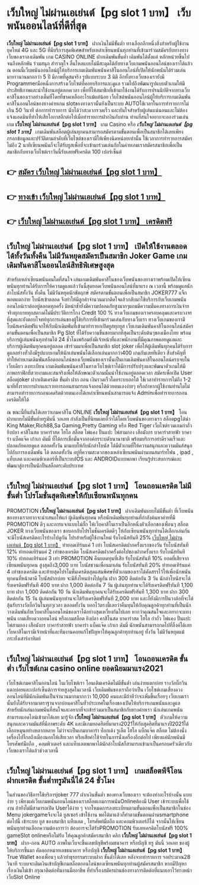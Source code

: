 # เว็บใหญ่ ไม่ผ่านเอเย่นต์【pg slot 1 บาท】  เว็บพนันออนไลน์ที่ดีที่สุด

**เว็บใหญ่ ไม่ผ่านเอเย่นต์【pg slot 1 บาท】** ฝากเงินไม่มีขั้นต่ำ  ทางเลือกอีกหนึ่งสิ่งสำหรับผู้ใช้งานยุคใหม่ 4G และ 5G ที่มีบริการสุดพิเศษสำหรับเหล่าเซียนพนันทุกท่านที่เข้ามาร่วมสมัครกับทางทางเว็บของเราลงเดิมพัน เกม CASINO ONLINE ฝากเดิมพันขั้นต่ำ เดิมพันได้ตั้งแต่ หลักหน่วยขึ้นไปจนถึงหลักพัน ร่วมสนุก สำราญใจ ลื่นไหลแบบไม่มีสะดุดได้กับทางเว็บเกมพนันออนไลน์ของเราได้แล้ว ณ ตอนนี้เว็บพนันออนไลน์ผู้ให้บริการเกมเดิมพันพนันคาสิโนออนไลน์ที่เปิดให้นักพนันได้ร่วมเล่นมายาวนานมากกว่า 5 ปี มีภาพที่ดูสมจริง รูปแบบระบบ 3 มิติ
อีกทั้งทางเว็บของเรายังมี Programmerมือหนึ่งการสร้างเว็บไซต์ที่คอยบริการและดูแล  รวมไปถึงพัฒนารูปแบบตัวเกมให้มีประสิทธิภาพและน่าใช้งานอยู่ตลอดเวลา เพื่อที่ให้สมาชิกที่เข้ามาใช้งานได้รับการปรนนิบัติจากทางเว็บคาสิโนของเราอย่างเต็มที่โดยที่ขาดเหลืออะไรแม้แต่น้อย เว็บไซต์พนันออนไลน์ผู้ให้บริการเกมเดิมพันคาสิโนออนไลน์ของทางค่ายเกม slotของทางเรานั้นยังเป็นระบบ AUTOใช้เวลาในการทำรายการไม่เกิน 50 วินาที ต่อการทำรายการ นับได้ว่าสะดวกรวดเร็ว และทันใจสำหรับผู้เล่นแน่นอนและไม่ต้องแจ้งแอดมินที่ทำให้เสียโอกาสอีกต่อไปเมื่อทำรายการฝากงินกับท่าน
ท่านที่สนใจอยากจะลองร่วมเล่นเกม **เว็บใหญ่ ไม่ผ่านเอเย่นต์【pg slot 1 บาท】** เกม Casino  หรือ ***เว็บใหญ่ ไม่ผ่านเอเย่นต์【pg slot 1 บาท】*** เกมเดิมพันสล็อตผู้เล่นทุกคนสามารถสมัครตามขั้นตอนเพื่อเป็นสมาชิกได้เลยเพียงกรอกข้อมูลและปรัวัติตามลำดับที่เว็บไซต์ของเรามีให้เพียงนิดหน่อยเท่านั้น ใช้เวลาการทำรายการสมัครไม่ถึง 2 นาทีเซียนพนันก็จะได้รับยูสเพื่อที่จะเข้ามาร่วมเล่นกับในค่ายเกมเราสมัครสมาชิกเพื่อเป็นสมาชิกกับทางเว็บไซต์เราวันนี้รับเลยฟรีเครดิต 100 เปอร์เซ็นต์ 

## 👉 [สมัคร เว็บใหญ่ ไม่ผ่านเอเย่นต์【pg slot 1 บาท】](https://archa888.com/)
## 👉 [ทางเข้า เว็บใหญ่ ไม่ผ่านเอเย่นต์【pg slot 1 บาท】](https://archa888.com/)
## 👉 [เว็บใหญ่ ไม่ผ่านเอเย่นต์【pg slot 1 บาท】 เครดิตฟรี](https://archa888.com/)

## เว็บใหญ่ ไม่ผ่านเอเย่นต์【pg slot 1 บาท】 เปิดให้ใช้งานตลอด ได้ทั้งวันทั้งคืน ไม่มีวันหยุดสมัครเป็นสมาชิก Joker Game เกมเดิมพันคาสิโนออนไลน์สิทธิพิเศษสูงสุด

สำหรับเหล่าเซียนพนันคนใดที่สนใจ เล่นเกมเดิมพันคาสิโนของเว็บพนันของทางเราพร้อมเปิดให้เซียนพนันทุกท่านได้รับการให้ความดูแลแล้ววันนี้สุดยอดเว็บพนันออนไลน์ที่มาแรง ณ เวลานี้ พร้อมดูแลนักล่าโบนัสทั้งวัน ทั้งคืน ไม่มีวันหยุดนักขัตฤกษ์ สมัครตามขั้นตอนเพื่อเป็นสมาชิก JOKER777 แจ็กพอตแตกง่าย โบนัสเข้าตลอด จึงทำให้มีลูกค้าจำนวนมากติดใจแล้วกลับมาใช้บริการกับเว็บเกมพนันออนไลน์เราต่ออยู่ตลอดทุกครั้ง มิหนำซ้ำยังมีความปลอดภัยสูงมากๆแถมมีความมั่นคงทางการเงินจ่ายจริงทุกบาททุกสตางค์ไม่มีประวัติการโกง Credit 100 % ทางเว็บเกมของเราครอบคลุมและครบวงจรที่สุดและยังตอบโจทย์ทุกการเล่นของผู้ใช้บริการที่เข้ามาร่วมเล่นกับทางเว็บเรา
ทางเว็บเกมของเรามีโบนัสเครดิตฟรีแจกให้กับนักเดิมพันที่เข้ามาทำรายกเปิดยูสทุกยูส เว็บเกมเดิมพันคาสิโนออนไลน์สมัครตามขั้นตอนเพื่อเป็นสมาชิก  Pg Slot ที่ได้รับความชื่นชอบมากที่สุดเป็นระดับต้นๆของเมืองไทย พร้อมบริการผู้เล่นพนันทุกท่านได้ 24 ชั่วโมงพร้อมยังมีเจ้าหน้าที่และพนักงานที่มีคุณภาพคอยดูแลและบริการผู้เดิมพันทุกคนอยู่ตลอด เข้าร่วมมาเพื่อเป็นสมาชิก slot joker เพื่อให้ผู้เดิมพันทุกคนได้รับการดูแลอย่างทั่วถึงมีรูปแบบเกมให้นักเล่นพนันได้เลือกเล่นมากกว่า400 เกมกันเลยทีเดียว
สิ่งสำคัญที่ทำให้ค่ายเกมเดิมพันสล็อตออนไลน์ของเว็บพนันของเรานั้นเป็นเกมเดิมพันคาสิโนออนไลน์ครบจบในเว็บเดียว ลงทะเบียน  เกมเดิมพันพนันคาสิโนทางเว็บไซต์เราได้มีการปรับปรุงและพัฒนาตัวเกมให้มีภาพกราฟิกที่สวยงามและสมจริงเพื่อให้ลักษณะตัวเกมนั้นน่าใช้งานอยู่ตลอดเวลา สมัครเพื่อเปิด User สล็อตjoker ฝากเติมเครดิต ขั้นต่ำ ฝาก ถอน เงินรวดเร็วโดยระบบออโต้ ใช้เวลาทำรายการไม่ถึง 1-2 นาทีทั้งรายการฝากและรายการถอนสามารถแจ้งถอนได้ด้วยตนเองง่ายๆ หรือถ้าหากผู้ใช้งานท่านใดไม่สามารถทำรายการถอนเคดริตด้วยตนเองได้เหล่าเซียนพนันสามารถแจ้ง Adminเพื่อทำรายการถอนเครดิตให้ได้

ณ ขณะนี้ยืนยันได้เลยว่าเกมคาสิโน ONLINE **เว็บใหญ่ ไม่ผ่านเอเย่นต์【pg slot 1 บาท】** โอนฝากแบบไม่มีขั้นต่ำทรูมันนี่ วอเลท กำลังเป็นที่นิยมเลยก็ว่าได้โดยเว็บพนันของทางเรา สล็อตpgได้นำ  King Maker,Rich88,Sa Gaming,Pretty Gaming หรือ Red Tiger เว็บไซต์รวมเกมกำถั่ว  ยิงปลา คาสิโนสด บาคาร่าสด ไฮโล สล็อต ไพ่แคง ปั่นแปะ ไพ่สามกอง เสือมังกร บาคาร่าสายฟ้า บาคาร่า แบ็คแจ๊ค เก้าเก ดัมมี่ ที่ได้การเชื่อมั่นจากองค์กรระบดับนานาชาติ พร้อมบริการอย่าดีรวดเร็วและปลอดภัยคอยดูแล ตลอดทั้งวัน มามอบให้กับนักล่าโบนัส ได้มีตัวเกมที่ให้ความสนุกและความมันส์สนุกไปกับการลงเดิมพัน ได้ ตลอดทั้งวัน อยู่ที่ความสะดวกของเหล่าเซียนพนันผ่านบนสมาร์ทโฟน , ipad , แท็บเลต และคอมพิวเตอร์ที่เป็นระบบIOS และ ANDROIDแบบพกพา เรียนรู้ประสบการณ์และพัฒนาสู่การเป็นนักปั่นสล็อตระดับประเทศ

## เว็บใหญ่ ไม่ผ่านเอเย่นต์【pg slot 1 บาท】 โอนถอนเครดิต ไม่มีขั้นต่ำ โปรโมชั่นสุดพิเศษให้กับเซียนพนันทุกคน

 PROMOTION  **เว็บใหญ่ ไม่ผ่านเอเย่นต์【pg slot 1 บาท】** ฝากเดิมพันแบบไม่มีขั้นต่ำ ที่เว็บพนันของทางเราอยากจะนำเสนอให้แก่  ผู้เดิมพันทุกคน หรือนักเดิมพันทุกท่านที่กำลังค้นหาค่ายที่มี  PROMOTION ดีๆ และการแจกแบบไม่กั๊ก ให้เว็บคาสิโนเราเป็นอีกหนึ่งตัวเลือกของเพื่อนๆ สล็อต JOKER ทางเว็บพนันของเรา ขอบอกกับโปรโมชั่นเครดิตดีๆ ให้กับเซียนพนันทุกท่านได้เลือกเล่นกัน จะมีโบนัสเครดิตอะไรบ้างไปดูกัน
โปรสำหรับผู้ใช้งานใหม่ รับโบนัสทันที 25% [เว็บใหญ่ ไม่ผ่านเอเย่นต์【pg slot 1 บาท】](https://archa888.com/) ทำยอดเทิร์นแค่ 1 เท่า
โบนัสเครดิตฝากครั้งแรกของวัน รับโบนัสทันที 12% ทำยอดเทิร์นแค่ 2 เท่าของเครดิต
โบนัสเครดิตฝากครั้งต่อไปของฝากครั้งแรก รับโบนัสทันที 10% ทำยอดเทิร์นแค่ 3 เท่า
 PROMOTION คืนยอดทุนที่เสีย รับโบนัสทันที 10% ยอดที่เสียจากเซียนพนันทุกคน สูงสุดถึง3,000 บาท
โบนัสชวนเพื่อนมาเล่น รับโบนัสทันที 20% ทำยอดเทิร์นแค่ 4 เท่าของเครดิต
และท้ายสุดโปรโมชั่นเครดิตสุดแสนพิศษที่ตัวเกมของเราได้คัดสรรไว้ให้เพื่อนักพนันทุกคนที่หน้าตาดี โบนัสฝากบ่อย จะมีสิ่งไหนบ้างไปดูกัน
ฝาก 300 ติดต่อกัน 3 วัน นักล่าโบนัสจะได้รับเครดิตฟรีทันที 400 บาท
ฝาก 1,000 ติดต่อกัน 7 วัน ผู้เล่นทุกท่านจะได้รับเครดิตฟรีทันที 1,100 บาท
ฝาก 1,000 ติดต่อกัน 10 วัน นักเดิมพันทุกคนจะได้รับเครดิตฟรีทันที 1,300 บาท
ฝาก 300 ติดต่อกัน 15 วัน ผู้เล่นพนันทุกท่านจะได้รับเครดิตฟรีทันที 2,000 บาท
และก็ยังมีการปั่นวงล้อที่จะได้ลุ้นรับรางวัลบิ๊กวินในทุกๆเวลา ตลอดทั้งวัน บอกไว้ตรงนี้เลยว่าคืนทุนให้กับคุณลูกค้าทุกท่านที่เป็นนักวางเดิมพันกับเว็บคาสิโนออนไลน์ของเราได้อย่างสุดเหวี่ยงกันไปเลย หากว่าคุณสนใจและอยากจะแทงพนัน เกมเสี่ยงดวงออนไลน์ หรือเกมสล็อต ยิงปลา คาสิโนสด บาคาร่าสด ไฮโล กำถั่ว ไพ่แคง ปั่นแปะ ไพ่สามกอง เสือมังกร บาคาร่าสายฟ้า บาคาร่า แบ็คแจ๊ค เก้าเก ดัมมี่ นักพนันสามารถกดไปที่ลิ้งค์ได้เลย เว็บคาสิโนเรามีเจ้าหน้าที่และทีมงานคอยแก้ไขปัญหาให้คุณลูกค้าทุกท่านอยู่ ทั้งวัน ไม่มีวันหยุดแม้กระทั่งเสาร์อาทิตย์

## เว็บใหญ่ ไม่ผ่านเอเย่นต์【pg slot 1 บาท】 โอนถอนเครดิต ขั้นต่ำ  เว็บไซต์เกม casino online ยอดนิยมมาแรง2021

เว็บไซต์เกมคาสิโนออนไลน์ ในเว็บไซต์เรา โอนเติมเครดิตไม่มีขั้นต่ำ เล่นง่ายแตกบ่อย รางวัลบิ๊กวินแตกบ่อยและเปอร์เซ็นต์การจ่ายสูงสุดในเวลานี เว็บเดิมพันของเราถือว่าเป็น เว็บไซต์เกมเสี่ยงดวงออนไลน์ที่มีนักเดิมพันเป็นจำนวนมากมากกว่า 10,000 คนและมีถ้าทีว่าจะเพิ่มขึ้นเรื่อยๆ เว็บเกมเรานั้นยังได้รับจากมาตราฐานจากบ่อนคาสิโนทั่วประเทศในเรื่องของเปิดให้บริการเกมพนันและดูแล สำหรับนักเล่นเกมพนันที่สนใจและอยากที่จะเข้าร่วมมาเป็นสมาชิกกับทางค่ายเรา นักเล่นเกมพนันสามารถแอดไลน์เข้ามาได้เลย
	มารู้จัก **เว็บใหญ่ ไม่ผ่านเอเย่นต์【pg slot 1 บาท】** ตัวเกมให้ความสนุกและความมันส์ที่มีภาพระดับ 4K และมีเกมยอดฮิตที่มาแรง2021ให้กับสุดฮิตที่มาแรงปี2021ได้เลือกหมุนอย่างหลากหลาย  ไม่ว่าจะเป็นเกมบาคาร่า ป๊อกเด้ง รูเล็ต ไฮโล แบ็กแจ๊ค สล็อต ไม่ต้องนั่งเครื่องไปไกลถึงเมืองนอกให้เสียเวลา หรือเสียค่าใช้จ่ายในการนั่งเครื่องอีกต่อไป เพียงแค่นักพนันมีโทรศัพท์มือถือ , คอมพิวเตอร์ และแท็บเลตพกพาได้นักล่าโบนัสก็สามารถเข้ามาเป็นครอบครัวเดียวกับเว็บของเราได้แล้วช่วงเวลานี้

## เว็บใหญ่ ไม่ผ่านเอเย่นต์【pg slot 1 บาท】 เกมสล็อตพีจีโอนฝากเครดิต ขั้นต่ำทรูมันนี่ได้ 24 ชั่วโมง

ในส่วนของวิธีการใช้บริการjoker 777 ฝากเงินขั้นต่ำ ของทางเว็บของเรา จะต้องทำอะไรบ้างนั้น แบบง่าย ๆ เพียงแค่เว็บเกมพนันออนไลน์ของเราสล็อตเกมการพนันOnlineต้องมี User เข้าระบบเพื่อใช้งาน ถ้ายังไม่มีสามารถเปิด Userได้ง่าย ๆ จากโหมดการลงทะเบียนตามขั้นตอนเพื่อเป็นสมาชิกในช่อง Menu jokergameจึงจะได้ ยูสเซอร์ เข้าใช้งาน พอได้มาแล้วก็ทำตามขั้นตอนผ่านsmartphone ต่อไปนี้
เข้าระบบ ยูส  ของสมาชิก แท็บเลต , โทรศัพท์มือถือ และคอมพิวเตอร์ก็ได้
จากนั้นให้เซียนพนันทุกท่านเลือกความต้องการว่า ต้องการจะได้รับPROMOTION รับเลยเครดิตโบนัสฟรี 100% gameSlot onlineหรือไม่รับ
ให้คุณลูกค้าสมัครสมาชิก คลิก **เว็บใหญ่ ไม่ผ่านเอเย่นต์【pg slot 1 บาท】** ฝาก-ถอน AUTO ภาพในเว็บจะขึ้นเลขบัญชีพร้อมธนาคาร หรือบัญชี ทรู มันนี่ วอเลท ของผู้ให้บริการขึ้นมา
คัดลอกหมายเลขธนาคาร หรือบัญชี **เว็บใหญ่ ไม่ผ่านเอเย่นต์【pg slot 1 บาท】** True Wallet ของเพื่อนๆ แล้วทำธุรกรรมระบบฝาก ขั้นต่ำได้เลย
หลังจากทำรายการ รอประมาณ28 วินาที ระบบจะเติมเงินเข้าบัญชีเกมสล็อตออนไลน์ของเซียนพนันทุกท่านผู้สมัครสมาชิก
หากมีปัญหาเรื่องเงินไม่เข้า กรุณาติดต่อทีมงานมืออาชีพ ที่ทำเรื่องสมัครผ่านช่องทางการติดต่อที่แนบเอาไว้ทางหน้าเว็บSlot Online



